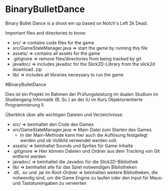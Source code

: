 # BinaryBulletDance
Binary Bullet Dance is a shoot em up based on Notch's Left 2k Dead.

Important files and directories to know:
- src/ => contains code files for the game
- src/GameStateManager.java => start the game by running this file
- assets/ => contains all assets for the game
- .gitignore => remove files/directories from being tracked by git
- javadoc/ => includes javadoc for the Slick2D-Library from the slick2d download .zip
- lib/ => includes all libraries necessary to run the game


#BinaryBulletDance

Dies ist ein Projekt im Rahmen der Prüfungsleistung im dualen Studium im Studiengang Informatik (B. Sc.) an der IU im Kurs Objektorientierte Programmierung II.

Überblick über alle wichtigen Dateien und Verzeichnisse:
- src/ => beinhaltet den Code des Games
- src/GameStateManager.java => Main-Datei zum Starten des Games
    - In der Main-Methode kann hier auch die Auflösung festgelegt werden und ob Vollbild verwendet werden soll.
- assets/ => beinhaltet Sounds und Sprites für Game-Inhalte
- .gitignore => Hier können Dateien und Ordner aus dem Tracking von Git entfernt werden
- javadoc/ => beinhaltet die Javadoc für die Slick2D-Bibliothek
- lib/ => beinhaltet alle für das Spiel notwendigen Bibliotheken
- .dll, .so und .jar im Root-Ordner => beinhalten weitere Bibliotheken, die notwendig sind, um die Game Engine zu laufen oder den Input für Maus- und Tastatureingaben zu verwerten